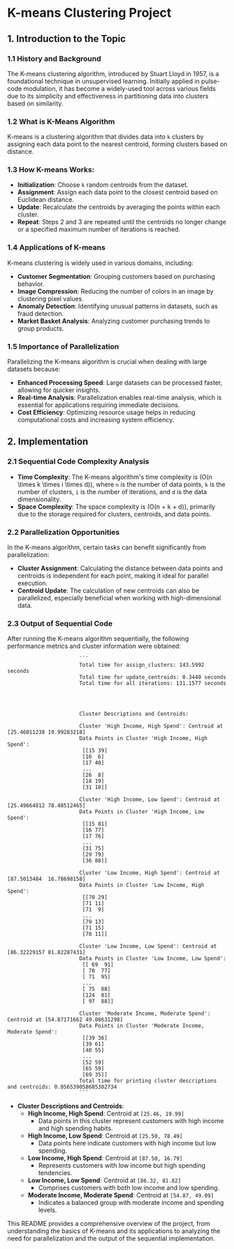 #  K-means Clustering Project

## 1. Introduction to the Topic
   ### 1.1 History and Background
   
   The K-means clustering algorithm, introduced by Stuart Lloyd in 1957, is a foundational technique in unsupervised learning. Initially applied in pulse-code modulation, it has become a widely-used tool across various fields due to its simplicity and effectiveness in partitioning data into clusters based on similarity.

   ### 1.2 What is K-Means Algorithm
   K-means is a clustering algorithm that divides data into `k` clusters by assigning each data point to the nearest centroid, forming clusters based on distance. 

   ### 1.3 How K-means Works:
   - **Initialization**: Choose `k` random centroids from the dataset.
   - **Assignment**: Assign each data point to the closest centroid based on Euclidean distance.
   - **Update**: Recalculate the centroids by averaging the points within each cluster.
   - **Repeat**: Steps 2 and 3 are repeated until the centroids no longer change or a specified maximum number of iterations is reached.

   ### 1.4 Applications of K-means
   K-means clustering is widely used in various domains, including:
   - **Customer Segmentation**: Grouping customers based on purchasing behavior.
   - **Image Compression**: Reducing the number of colors in an image by clustering pixel values.
   - **Anomaly Detection**: Identifying unusual patterns in datasets, such as fraud detection.
   - **Market Basket Analysis**: Analyzing customer purchasing trends to group products.

   ### 1.5 Importance of Parallelization
   Parallelizing the K-means algorithm is crucial when dealing with large datasets because:
   - **Enhanced Processing Speed**: Large datasets can be processed faster, allowing for quicker insights.
   - **Real-time Analysis**: Parallelization enables real-time analysis, which is essential for applications requiring immediate decisions.
   - **Cost Efficiency**: Optimizing resource usage helps in reducing computational costs and increasing system efficiency.

## 2. Implementation
   ### 2.1 Sequential Code Complexity Analysis
   - **Time Complexity**: The K-means algorithm's time complexity is \(O(n \times k \times i \times d)\), where `n` is the number of data points, `k` is the number of clusters, `i` is the number of iterations, and `d` is the data dimensionality. 
   - **Space Complexity**: The space complexity is \(O(n + k + d)\), primarily due to the storage required for clusters, centroids, and data points.

   ### 2.2 Parallelization Opportunities
   
   In the K-means algorithm, certain tasks can benefit significantly from parallelization:
   - **Cluster Assignment**: Calculating the distance between data points and centroids is independent for each point, making it ideal for parallel execution.
   - **Centroid Update**: The calculation of new centroids can also be parallelized, especially beneficial when working with high-dimensional data.

   ### 2.3 Output of Sequential Code
   After running the K-means algorithm sequentially, the following performance metrics and cluster information were obtained:

                           ``` 
                           Total time for assign_clusters: 143.5992 seconds
                           Total time for update_centroids: 0.3440 seconds
                           Total time for all iterations: 131.1577 seconds
                           
                           
                           
                           
                           Cluster Descriptions and Centroids:
                           
                           Cluster 'High Income, High Spend': Centroid at [25.46011238 19.99283218]
                           Data Points in Cluster 'High Income, High Spend':
                            [[15 39]
                            [16  6]
                            [17 40]
                            ...
                            [26  8]
                            [18 19]
                            [31 18]]
                           
                           Cluster 'High Income, Low Spend': Centroid at [25.49664812 78.48512465]
                           Data Points in Cluster 'High Income, Low Spend':
                            [[15 81]
                            [16 77]
                            [17 76]
                            ...
                            [31 75]
                            [29 79]
                            [36 88]]
                           
                           Cluster 'Low Income, High Spend': Centroid at [87.5013484  16.78698158]
                           Data Points in Cluster 'Low Income, High Spend':
                            [[70 29]
                            [71 11]
                            [71  9]
                            ...
                            [79 13]
                            [71 15]
                            [78 11]]
                           
                           Cluster 'Low Income, Low Spend': Centroid at [86.32229157 81.82287431]
                           Data Points in Cluster 'Low Income, Low Spend':
                            [[ 69  91]
                            [ 70  77]
                            [ 71  95]
                            ...
                            [ 75  88]
                            [124  81]
                            [ 97  88]]
                           
                           Cluster 'Moderate Income, Moderate Spend': Centroid at [54.87171662 49.08631298]
                           Data Points in Cluster 'Moderate Income, Moderate Spend':
                            [[39 36]
                            [39 61]
                            [40 55]
                            ...
                            [52 59]
                            [65 59]
                            [69 35]]
                           Total time for printing cluster descriptions and centroids: 0.056539058685302734
                           ```

     



   - **Cluster Descriptions and Centroids**:
     - **High Income, High Spend**: Centroid at `[25.46, 19.99]`
       - Data points in this cluster represent customers with high income and high spending habits.
     - **High Income, Low Spend**: Centroid at `[25.50, 78.49]`
       - Data points here indicate customers with high income but low spending.
     - **Low Income, High Spend**: Centroid at `[87.50, 16.79]`
       - Represents customers with low income but high spending tendencies.
     - **Low Income, Low Spend**: Centroid at `[86.32, 81.82]`
       - Comprises customers with both low income and low spending.
     - **Moderate Income, Moderate Spend**: Centroid at `[54.87, 49.09]`
       - Indicates a balanced group with moderate income and spending levels.

This README provides a comprehensive overview of the project, from understanding the basics of K-means and its applications to analyzing the need for parallelization and the output of the sequential implementation.
